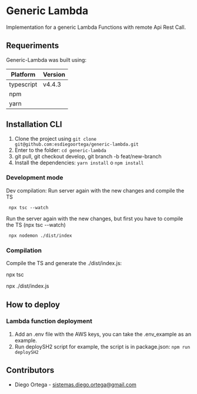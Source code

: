 # Generic Lambda
Implementation for a generic Lambda Functions with remote Api Rest Call.
## Requeriments

Generic-Lambda was built using:

| Platform   | Version  |
| ---------- | -------- |
| typescript | v4.4.3   |
| npm        |          |
| yarn       |          |

## Installation CLI

1. Clone the project using `git clone git@github.com:esdiegoortega/generic-lambda.git`
2. Enter to the folder: `cd generic-lambda`
3. git pull, git checkout develop, git branch -b feat/new-branch 
4. Install the dependencies: `yarn install` o `npm install`


### Development mode

Dev compilation:
   Run server again with the new changes and compile the TS

     npx tsc --watch 

   Run the server again with the new changes, but first you have to compile the TS (npx tsc --watch)

     npx nodemon ./dist/index

### Compilation

Compile the TS and generate the ./dist/index.js:

   npx tsc 

   npx ./dist/index.js     

## How to deploy

### Lambda function deployment
1. Add an .env file with the AWS keys, you can take the .env_example as an example.
2. Run deploySH2 script for example, the script is in package.json: `npm run deploySH2`

## Contributors

- Diego Ortega - sistemas.diego.ortega@gmail.com